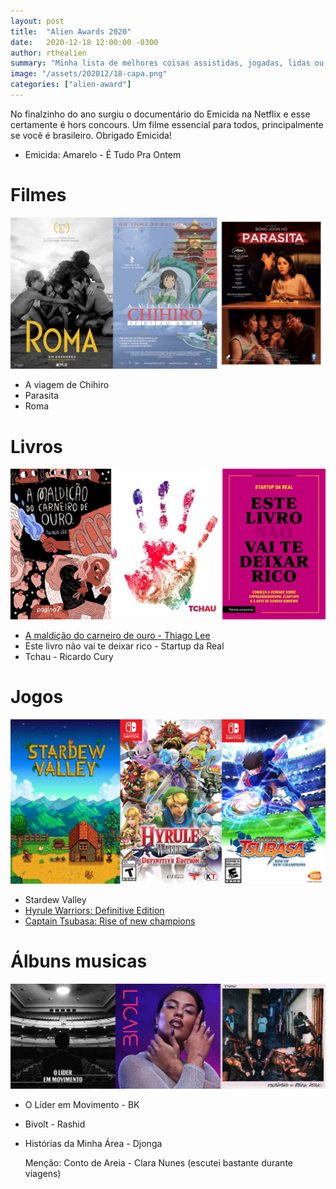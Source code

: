```yaml
---
layout: post
title:  "Alien Awards 2020"
date:   2020-12-18 12:00:00 -0300
author: rthealien
summary: "Minha lista de melhores coisas assistidas, jogadas, lidas ou escutadas em 2020."
image: "/assets/202012/18-capa.png"
categories: ["alien-award"]
---
```


No finalzinho do ano surgiu o documentário do Emicida na Netflix e esse certamente é hors concours. Um filme essencial para todos, principalmente se você é brasileiro. Obrigado Emicida!

- Emicida: Amarelo - É Tudo Pra Ontem

# Filmes

![Filmes](/assets/202012/18-filmes.png)

- A viagem de Chihiro
- Parasita
- Roma

# Livros

![Livros](/assets/202012/18-livros.png)

- [A maldição do carneiro de ouro - Thiago Lee][1]
- Este livro não vai te deixar rico  - Startup da Real
- Tchau - Ricardo Cury

# Jogos

![Jogos](/assets/202012/18-jogos.png)

- Stardew Valley
- [Hyrule Warriors: Definitive Edition][2]
- [Captain Tsubasa: Rise of new champions][3]

# Álbuns musicas

![Música](/assets/202012/18-musica.png)

- O Líder em Movimento - BK
- Bivolt - Rashid
- Histórias da Minha Área - Djonga

	Menção: Conto de Areia - Clara Nunes (escutei bastante durante viagens)

[1]: /dicas/livros/2020/12/02/maldicao-do-carneiro-de-ouro.html
[2]: /dicas/jogos/2020/08/03/hyrule-warriors-de.html
[3]: /dicas/jogos/2020/10/06/captain-tsubasa-rise-of-new-champions.html

